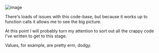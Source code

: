 ![image](https://github.com/derekdogg/Lox_Scanner/assets/135413966/ef1a8ba0-48fc-4997-be3a-539cd862d525)


There's loads of issues with this code-base, but because it works up to function calls it allows me to see the big picture.

At this point I will probably turn my attention to sort out all the crappy code I've written to get to this stage.

Values, for example, are pretty erm, dodgy.

